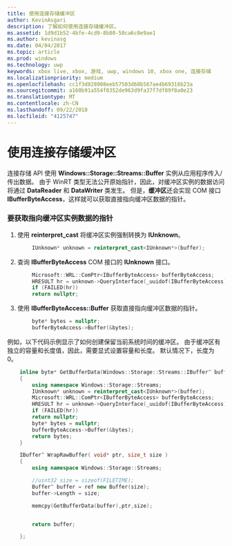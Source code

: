 ```yaml
---
title: 使用连接存储缓冲区
author: KevinAsgari
description: 了解如何使用连接存储缓冲区。
ms.assetid: 1d9d1b52-4bfe-4cd9-8b80-50ca6c0e9ae1
ms.author: kevinasg
ms.date: 04/04/2017
ms.topic: article
ms.prod: windows
ms.technology: uwp
keywords: xbox live, xbox, 游戏, uwp, windows 10, xbox one, 连接存储
ms.localizationpriority: medium
ms.openlocfilehash: cc1f3d828908eeb57503d68b567ae4b69318b23a
ms.sourcegitcommit: a160b91a554f8352de963d9fa37f7df89f8a0e23
ms.translationtype: MT
ms.contentlocale: zh-CN
ms.lasthandoff: 09/22/2018
ms.locfileid: "4125747"
---
```

# <a name="working-with-connected-storage-buffers"></a>使用连接存储缓冲区

连接存储 API 使用 **Windows::Storage::Streams::Buffer** 实例从应用程序传入/传出数据。 由于 WinRT 类型无法公开原始指针，因此，对缓冲区实例的数据访问将通过 **DataReader** 和 **DataWriter** 类发生。 但是，**缓冲区**还会实现 COM 接口 **IBufferByteAccess**，这样就可以获取直接指向缓冲区数据的指针。

### <a name="to-get-a-pointer-to-a-buffer-instances-data"></a>要获取指向缓冲区实例数据的指针

1.  使用 **reinterpret\_cast** 将缓冲区实例强制转换为 **IUnknown**。

```cpp
        IUnknown* unknown = reinterpret_cast<IUnknown*>(buffer);
```

2.  查询 **IBufferByteAccess** COM 接口的 **IUnknown** 接口。

```cpp
        Microsoft::WRL::ComPtr<IBufferByteAccess> bufferByteAccess;
        HRESULT hr = unknown->QueryInterface(_uuidof(IBufferByteAccess), &bufferByteAccess);
        if (FAILED(hr))
        return nullptr;
```

3.  使用 **IBufferByteAccess::Buffer** 获取直接指向缓冲区数据的指针。

```cpp
        byte* bytes = nullptr;
        bufferByteAccess->Buffer(&bytes);
```

例如，以下代码示例显示了如何创建保留当前系统时间的缓冲区。 由于缓冲区有独立的容量和长度值，因此，需要显式设置容量和长度。 默认情况下，长度为 0。

```cpp
    inline byte* GetBufferData(Windows::Storage::Streams::IBuffer^ buffer)
    {
        using namespace Windows::Storage::Streams;
        IUnknown* unknown = reinterpret_cast<IUnknown*>(buffer);
        Microsoft::WRL::ComPtr<IBufferByteAccess> bufferByteAccess;
        HRESULT hr = unknown->QueryInterface(_uuidof(IBufferByteAccess), &bufferByteAccess);
        if (FAILED(hr))
        return nullptr;
        byte* bytes = nullptr;
        bufferByteAccess->Buffer(&bytes);
        return bytes;
    }

    IBuffer^ WrapRawBuffer( void* ptr, size_t size )
    {
        using namespace Windows::Storage::Streams;

        //uint32 size = sizeof(FILETIME);
        Buffer^ buffer = ref new Buffer(size);
        buffer->Length = size;

        memcpy(GetBufferData(buffer),ptr,size);


        return buffer;

    };
```
